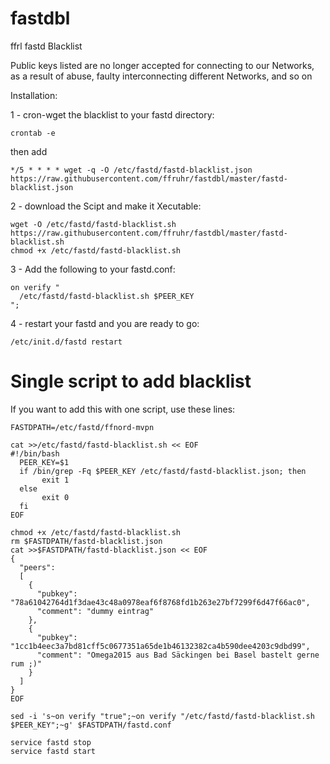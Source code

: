 # fastdbl

ffrl fastd Blacklist

Public keys listed are no longer accepted for connecting to our Networks, as a result of abuse, faulty interconnecting different Networks, and so on

Installation:

1 - cron-wget the blacklist to your fastd directory:

    crontab -e

then add 

    */5 * * * * wget -q -O /etc/fastd/fastd-blacklist.json https://raw.githubusercontent.com/ffruhr/fastdbl/master/fastd-blacklist.json

2 - download the Scipt and make it Xecutable:

    wget -O /etc/fastd/fastd-blacklist.sh https://raw.githubusercontent.com/ffruhr/fastdbl/master/fastd-blacklist.sh
    chmod +x /etc/fastd/fastd-blacklist.sh

3 - Add the following to your fastd.conf:

    on verify "
      /etc/fastd/fastd-blacklist.sh $PEER_KEY
    ";

4 - restart your fastd and you are ready to go:

    /etc/init.d/fastd restart

# Single script to add blacklist

If you want to add this with one script, use these lines:

```
FASTDPATH=/etc/fastd/ffnord-mvpn

cat >>/etc/fastd/fastd-blacklist.sh << EOF
#!/bin/bash
  PEER_KEY=$1
  if /bin/grep -Fq $PEER_KEY /etc/fastd/fastd-blacklist.json; then
       exit 1
  else
       exit 0
  fi
EOF

chmod +x /etc/fastd/fastd-blacklist.sh
rm $FASTDPATH/fastd-blacklist.json
cat >>$FASTDPATH/fastd-blacklist.json << EOF
{
  "peers": 
  [
    {
      "pubkey": "78a61042764d1f3dae43c48a0978eaf6f8768fd1b263e27bf7299f6d47f66ac0",
      "comment": "dummy eintrag"
    },
    {
      "pubkey": "1cc1b4eec3a7bd81cff5c0677351a65de1b46132382ca4b590dee4203c9dbd99",
      "comment": "Omega2015 aus Bad Säckingen bei Basel bastelt gerne rum ;)"
    }
  ]
}
EOF

sed -i 's~on verify "true";~on verify "/etc/fastd/fastd-blacklist.sh $PEER_KEY";~g' $FASTDPATH/fastd.conf

service fastd stop
service fastd start
```
